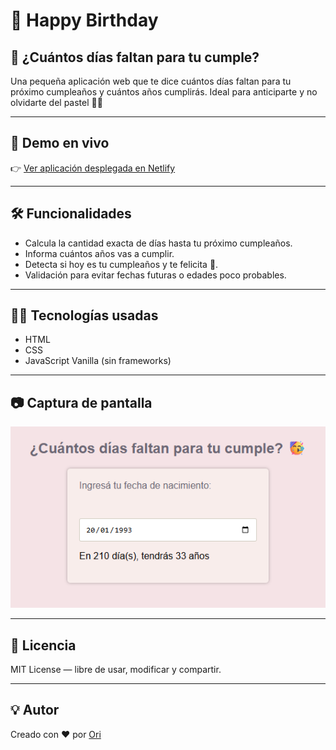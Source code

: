 

# 🎉 Happy Birthday

## 🎂 ¿Cuántos días faltan para tu cumple?

Una pequeña aplicación web que te dice cuántos días faltan para tu próximo cumpleaños y cuántos años cumplirás. Ideal para anticiparte y no olvidarte del pastel 🧁🥳

---

## 🚀 Demo en vivo

👉 [Ver aplicación desplegada en Netlify](https://happybirthday-toyou.netlify.app/)

---

## 🛠️ Funcionalidades

- Calcula la cantidad exacta de días hasta tu próximo cumpleaños.
- Informa cuántos años vas a cumplir.
- Detecta si hoy es tu cumpleaños y te felicita 🎉.
- Validación para evitar fechas futuras o edades poco probables.

---

## 🧑‍💻 Tecnologías usadas

- HTML
- CSS
- JavaScript Vanilla (sin frameworks)


---

## 📷 Captura de pantalla

![Screenshot](/assets/Screenshot%202025-06-23%20104525.png)

---

## 📄 Licencia

MIT License — libre de usar, modificar y compartir.

---

## 💡 Autor

Creado con ❤️ por [Ori](https://github.com/malibu54)


